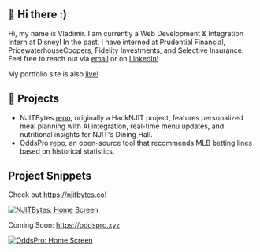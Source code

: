 ## 👋 Hi there :)
Hi, my name is Vladimir. I am currently a Web Development & Integration Intern at Disney! In the past, I have interned at Prudential Financial, PricewaterhouseCoopers, Fidelity Investments, and Selective Insurance. Feel free to reach out via [email](mailto:vg377@njit.edu) or on [LinkedIn!](https://www.linkedin.com/in/vladimir-gutierrez/)

My portfolio site is also [live!](https://vladimirgutierrez.dev)

## 🌱 Projects
* NJITBytes [repo](https://github.com/jll38/njitbytes), originally a HackNJIT project, features personalized meal planning with AI integration, real-time menu updates, and nutritional insights for NJIT's Dining Hall.
* OddsPro [repo](https://github.com/Vladimir-G4/OddsPro), an open-source tool that recommends MLB betting lines based on historical statistics.

## Project Snippets

Check out https://njitbytes.co!

[![NJITBytes: Home Screen](https://github.com/Vladimir-G4/Vladimir-G4/assets/17418847/2078e654-f1ee-49e0-adbb-b3b4b2b48d5a)]([https://njitbytes.co)

Coming Soon: https://oddspro.xyz

[![OddsPro: Home Screen](https://github.com/Vladimir-G4/Vladimir-G4/assets/17418847/1beb7084-8bc6-4be7-95fe-a5ac1d4b55f2)](https://github.com/Vladimir-G4/OddsPro)
